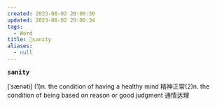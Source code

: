```yaml
---
created: 2023-08-02 20:00:30
updated: 2023-08-02 20:00:34
tags:
  - Word
title: 📖sanity
aliases:
  - null
---
```


<pre><strong>sanity</strong></pre>
[ˈsænəti]
(1)n. the condition of having a healthy mind 精神正常(2)n. the condition of being based on reason or good judgment 通情达理
